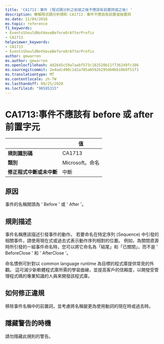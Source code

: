 ```yaml
---
title: 'CA1713：事件 (程式碼分析之前或之後不應該有前置詞或之後) '
description: 瞭解程式碼分析規則 CA1713：事件不應該有前置或後置詞
ms.date: 11/04/2016
ms.topic: reference
f1_keywords:
- EventsShouldNotHaveBeforeOrAfterPrefix
- CA1713
helpviewer_keywords:
- CA1713
- EventsShouldNotHaveBeforeOrAfterPrefix
author: gewarren
ms.author: gewarren
ms.openlocfilehash: 4d2645c59a7aabf573c182520b11f736249fc386
ms.sourcegitcommit: 2e4adc490c1d2a705a0592b295d606b10b9f51f1
ms.translationtype: MT
ms.contentlocale: zh-TW
ms.lasthandoff: 09/25/2020
ms.locfileid: "96585315"
---
```

# <a name="ca1713-events-should-not-have-before-or-after-prefix"></a>CA1713:事件不應該有 before 或 after 前置字元

| | 值 |
|-|-|
| **規則識別碼** |CA1713|
| **類別** |Microsoft。命名|
| **修正程式中斷或未中斷** |中斷|

## <a name="cause"></a>原因

事件的名稱開頭為 ' Before ' 或 ' After '。

## <a name="rule-description"></a>規則描述

事件名稱應該描述引發事件的動作。 若要命名在特定序列 (Sequence) 中引發的相關事件，請使用現在式或過去式表示動作序列相對的位置。 例如，為關閉資源時所引發的一組事件命名時，您可以將它命名為「結尾」和「已關閉」，而不是 ' BeforeClose ' 和 ' AfterClose '。

命名慣例可針對以 common language runtime 為目標的程式庫提供常見的外觀。 這可減少新軟體程式庫所需的學習曲線，並提高客戶的信賴度，以開發受管理程式碼的專業知識的人員來開發該程式庫。

## <a name="how-to-fix-violations"></a>如何修正違規

移除事件名稱中的前置詞，並考慮將名稱變更為使用動詞的現在時或過去時。

## <a name="when-to-suppress-warnings"></a>隱藏警告的時機

請勿隱藏此規則的警告。
